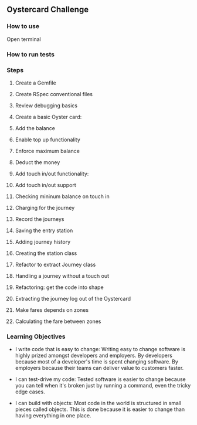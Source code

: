 ## Oystercard Challenge

### How to use

Open terminal


### How to run tests

### Steps

1. Create a Gemfile
2. Create RSpec conventional files
3. Review debugging basics
4. Create a basic Oyster card:

5. Add the balance
6. Enable top up functionality
7. Enforce maximum balance
8. Deduct the money
9. Add touch in/out functionality:

10. Add touch in/out support
11. Checking mininum balance on touch in
12. Charging for the journey
13. Record the journeys

14. Saving the entry station
15. Adding journey history
16. Creating the station class
17. Refactor to extract Journey class

18. Handling a journey without a touch out
19. Refactoring: get the code into shape

20. Extracting the journey log out of the Oystercard
21. Make fares depends on zones

22. Calculating the fare between zones

### Learning Objectives

- I write code that is easy to change: Writing easy to change software is highly prized amongst developers and employers. By developers because most of a developer's time is spent changing software. By employers because their teams can deliver value to customers faster.

- I can test-drive my code: Tested software is easier to change because you can tell when it's broken just by running a command, even the tricky edge cases.

- I can build with objects: Most code in the world is structured in small pieces called objects. This is done because it is easier to change than having everything in one place.
